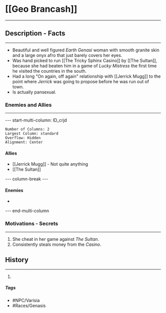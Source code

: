 # [[Geo Brancash]] 
---
## Description - Facts
---
- Beautiful and well figured *Earth Genasi* woman with smooth granite skin and a large onyx afro that just barely covers her eyes.
- Was hand picked to run [[The Tricky Sphinx Casino]] by [[The Sultan]], because she had beaten him in a game of *Lucky Mistress* the first time he visited the countries in the south.
- Had a long "On again, off again" relationship with [[Jerrick Mugg]] to the point where *Jerrick* was going to propose before he was run out of town.
- Is actually pansexual. 

### Enemies and Allies
---
--- start-multi-column: ID_crjd
```column-settings
Number of Columns: 2
Largest Column: standard
Overflow: Hidden
Alignment: Center
```

#### Allies
- [[Jerrick Mugg]] - Not quite anything
- [[The Sultan]]

--- column-break ---
#### Enemies
- 

--- end-multi-column
### Motivations - Secrets
---
1. She cheat in her game against *The Sultan*.
2. Consistently steals money from the *Casino*.

## History
---
1. 

##### Tags
- #NPC/Varisia
- #Races/Genasis